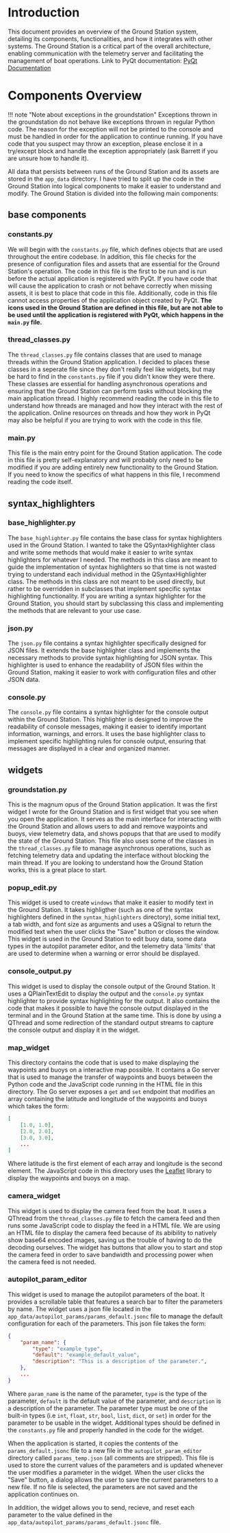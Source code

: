 # Introduction

This document provides an overview of the Ground Station system, detailing its components, functionalities, and how it
integrates with other systems. The Ground Station is a critical part of the overall architecture, enabling communication
with the telemetry server and facilitating the management of boat operations. Link to PyQt documentation:
[PyQt Documentation](https://doc.qt.io/archives/qtforpython-5/contents.html)

# Components Overview

!!! note "Note about exceptions in the groundstation"
    Exceptions thrown in the groundstation do not behave like exceptions thrown in regular Python code.
    The reason for the exception will not be printed to the console and must be handled in order for the
    application to continue running. If you have code that you suspect may throw an exception, please enclose it
    in a try/except block and handle the exception appropriately (ask Barrett if you are unsure how to handle it).

All data that persists between runs of the Ground Station and its assets are stored in the `app_data` directory.
I have tried to split up the code in the Ground Station into logical components to make it easier to understand and modify.
The Ground Station is divided into the following main components:

## base components

### constants.py

We will begin with the `constants.py` file, which defines objects that are used throughout the entire codebase.
In addition, this file checks for the presence of configuration files and assets that are essential for the
Ground Station's operation. The code in this file is the first to be run and is run before the actual
application is registered with PyQt. If you have code that will cause the application to crash or not behave correctly
when missing assets, it is best to place that code in this file. Additionally, code in this file cannot access properties
of the application object created by PyQt. **The icons used in the Ground Station are defined in this file, but are not
able to be used until the application is registered with PyQt, which happens in the `main.py` file.**

### thread_classes.py

The `thread_classes.py` file contains classes that are used to manage threads within the Ground Station application.
I decided to places these classes in a seperate file since they don't really feel like widgets, but may be hard to
find in the `constants.py` file if you didn't know they were there. These classes are essential for handling
asynchronous operations and ensuring that the Ground Station can perform tasks without blocking the main application thread.
I highly recommend reading the code in this file to understand how threads are managed and how they interact with the
rest of the application. Online resources on threads and how they work in PyQt may also be helpful if you are trying to work
with the code in this file.

### main.py

This file is the main entry point for the Ground Station application. The code in this file is pretty self-explanatory and
will probably only need to be modified if you are adding entirely new functionality to the Ground Station. If you need
to know the specifics of what happens in this file, I recommend reading the code itself.

## syntax_highlighters

### base_highlighter.py

The `base_highlighter.py` file contains the base class for syntax highlighters used in the Ground Station. I wanted to
take the QSyntaxHighlighter class and write some methods that would make it easier to write syntax highlighters for
whatever I needed. The methods in this class are meant to guide the implementation of syntax highlighters so that time is
not wasted trying to understand each individual method in the QSyntaxHighlighter class. The methods in this class are
not meant to be used directly, but rather to be overridden in subclasses that implement specific syntax highlighting
functionality. If you are writing a syntax highlighter for the Ground Station, you should start by subclassing this
class and implementing the methods that are relevant to your use case.

### json.py

The `json.py` file contains a syntax highlighter specifically designed for JSON files. It extends the base highlighter
class and implements the necessary methods to provide syntax highlighting for JSON syntax. This highlighter is used
to enhance the readability of JSON files within the Ground Station, making it easier to work with configuration
files and other JSON data.

### console.py

The `console.py` file contains a syntax highlighter for the console output within the Ground Station. This highlighter
is designed to improve the readability of console messages, making it easier to identify important information,
warnings, and errors. It uses the base highlighter class to implement specific highlighting rules for console
output, ensuring that messages are displayed in a clear and organized manner.

## widgets

### groundstation.py

This is the magnum opus of the Ground Station application. It was the first widget I wrote for the Ground Station
and is first widget that you see when you open the application. It serves as the main interface for interacting
with the Ground Station and allows users to add and remove waypoints and buoys, view telemetry data, and shows
popups that that are used to modify the state of the Ground Station. This file also uses some of the classes in the
`thread_classes.py` file to manage asynchronous operations, such as fetching telemetry data and updating the
interface without blocking the main thread. If you are looking to understand how the Ground Station works,
this is a great place to start.

### popup_edit.py

This widget is used to create `windows` that make it easier to modify text in the Ground Station. It takes highligther
(such as one of the syntax highlighters defined in the `syntax_highlighters` directory), some initial text, a tab width,
and font size as arguments and uses a QSignal to return the modified text when the user clicks the "Save" button or
closes the window. This widget is used in the Ground Station to edit buoy data, some data types in the autopilot
parameter editor, and the telemetry data 'limits' that are used to determine when a warning or error should be displayed.

### console_output.py

This widget is used to display the console output of the Ground Station. It uses a QPlainTextEdit to display the
output and the `console.py` syntax highlighter to provide syntax highlighting for the output. It also contains the code
that makes it possible to have the console output displayed in the terminal and in the Ground Station at the same time.
This is done by using a QThread and some redirection of the standard output streams to capture the console output
and display it in the widget.

### map_widget

This directory contains the code that is used to make displaying the waypoints and buoys on a interactive map possible.
It contains a Go server that is used to manage the transfer of waypoints and buoys between the Python code and the
JavaScript code running in the HTML file in this directory. The Go server exposes a `get` and `set` endpoint that modifies
an array containing the latitude and longitude of the waypoints and buoys which takes the form:

```json
[
    [1.0, 1.0],
    [2.0, 2.0],
    [3.0, 3.0],
    ...
]
```

Where latitude is the first element of each array and longitude is the second element.
The JavaScript code in this directory uses the [Leaflet](https://leafletjs.com) library
to display the waypoints and buoys on a map.

### camera_widget

This widget is used to display the camera feed from the boat. It uses a QThread from the `thread_classes.py` file to
fetch the camera feed and then runs some JavaScript code to display the feed in a HTML file. We are using an HTML file
to display the camera feed because of its abibility to natively show base64 encoded images, saving us the trouble of
having to do the decoding ourselves. The widget has buttons that allow you to start and stop the camera feed in order to
save bandwidth and processing power when the camera feed is not needed.

### autopilot_param_editor

This widget is used to manage the autopilot parameters of the boat. It provides a scrollable table that features a
search bar to filter the parameters by name. The widget uses a json file located in the
`app_data/autopilot_params/params_default.jsonc` file to manage the default configuration for each of the parameters.
This json file takes the form:

```json
{
    "param_name": {
        "type": "example_type",
        "default": "example_default_value",
        "description": "This is a description of the parameter.",
    },
    ...
}
```

Where `param_name` is the name of the parameter, `type` is the type of the parameter,
`default` is the default value of the parameter, and `description` is a description of the parameter.
The parameter type must be one of the built-in types (i.e `int`, `float`, `str`, `bool`, `list`, `dict`, or `set`)
in order for the parameter to be usable in the widget. Additional types should be defined in the `constants.py` file
and properly handled in the code for the widget.

When the application is started, it copies the contents of the `params_default.jsonc` file to a new file
in the `autopilot_param_editor` directory called `params_temp.json` (all comments are stripped). This file is used to
store the current values of the parameters and is updated whenever the user modifies a parameter in the widget. When the
user clicks the "Save" button, a dialog allows the user to save the current parameters to a new file. If no file is
selected, the parameters are not saved and the application continues on.

In addition, the widget allows you to send, recieve, and reset each parameter to the value defined in the
`app_data/autopilot_params/params_default.jsonc` file.
